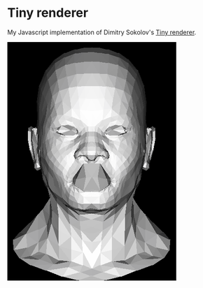 
# Tiny renderer

My Javascript implementation of Dimitry Sokolov's [Tiny renderer](https://github.com/ssloy/tinyrenderer).

![head](screenshots/20181101-2100.png)
